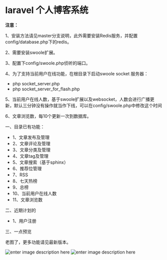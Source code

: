 # laravel 个人博客系统

**注意：**

1、安装方法请见master分支说明，此外需要安装Redis服务，并配置config/database.php下的redis。

2、需要安装swoole扩展。

3、配置下config/swoole.php侦听的端口。

4、为了支持当前用户在线功能，在根目录下启动swoole socket 服务器：

* php socket_server.php
* php socket_server_for_flash.php

5、当前用户在线人数，基于swoole扩展以及websocket，人数会进行广播更新，默认三分钟没有操作就当作下线，可以在config/swoole.php中修改这个时间

6、文章浏览数，每10个更新一次到数据库。

一、目录已有功能：

- 1、文章发布及管理
- 2、文章评论及管理
- 3、文章分类及管理
- 4、文章tag及管理
- 5、文章搜索（基于sphinx）
- 6、推荐位管理
- 7、RSS
- 8、七天热榜
- 9、总榜
- 10、当前用户在线人数
- 11、文章浏览数

二、近期计划的

- 1、用户注册

三、一点预览

老图了，更多功能请见最新版本。

![enter image description here](http://static.oschina.net/uploads/space/2015/0913/220520_9hIP_1777357.png)
![enter image description here](http://static.oschina.net/uploads/space/2015/0913/220521_WUuX_1777357.png)
